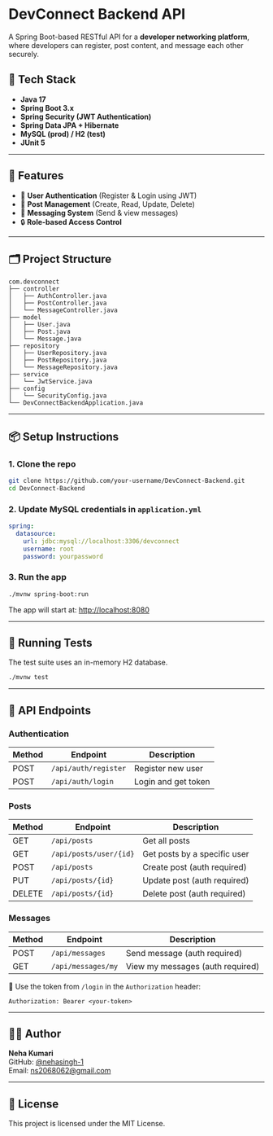 # DevConnect Backend API

A Spring Boot-based RESTful API for a **developer networking platform**, where developers can register, post content, and message each other securely.

## 🚀 Tech Stack

- **Java 17**
- **Spring Boot 3.x**
- **Spring Security (JWT Authentication)**
- **Spring Data JPA + Hibernate**
- **MySQL (prod) / H2 (test)**
- **JUnit 5**

---

## 📌 Features

- 🔐 **User Authentication** (Register & Login using JWT)
- 📝 **Post Management** (Create, Read, Update, Delete)
- 💬 **Messaging System** (Send & view messages)
- 🔒 **Role-based Access Control**

---

## 🗂️ Project Structure

```
com.devconnect
├── controller
│   ├── AuthController.java
│   ├── PostController.java
│   └── MessageController.java
├── model
│   ├── User.java
│   ├── Post.java
│   └── Message.java
├── repository
│   ├── UserRepository.java
│   ├── PostRepository.java
│   └── MessageRepository.java
├── service
│   └── JwtService.java
├── config
│   └── SecurityConfig.java
└── DevConnectBackendApplication.java
```

---

## 📦 Setup Instructions

### 1. Clone the repo

```bash
git clone https://github.com/your-username/DevConnect-Backend.git
cd DevConnect-Backend
```

### 2. Update MySQL credentials in `application.yml`

```yaml
spring:
  datasource:
    url: jdbc:mysql://localhost:3306/devconnect
    username: root
    password: yourpassword
```

### 3. Run the app

```bash
./mvnw spring-boot:run
```

The app will start at: [http://localhost:8080](http://localhost:8080)

---

## 🧪 Running Tests

The test suite uses an in-memory H2 database.

```bash
./mvnw test
```

---

## 🔐 API Endpoints

### Authentication
| Method | Endpoint              | Description         |
|--------|-----------------------|---------------------|
| POST   | `/api/auth/register`  | Register new user   |
| POST   | `/api/auth/login`     | Login and get token |

### Posts
| Method | Endpoint               | Description                  |
|--------|------------------------|------------------------------|
| GET    | `/api/posts`           | Get all posts                |
| GET    | `/api/posts/user/{id}` | Get posts by a specific user |
| POST   | `/api/posts`           | Create post (auth required)  |
| PUT    | `/api/posts/{id}`      | Update post (auth required)  |
| DELETE | `/api/posts/{id}`      | Delete post (auth required)  |

### Messages
| Method | Endpoint           | Description                     |
|--------|--------------------|---------------------------------|
| POST   | `/api/messages`    | Send message (auth required)    |
| GET    | `/api/messages/my` | View my messages (auth required)|

🔑 Use the token from `/login` in the `Authorization` header:

```
Authorization: Bearer <your-token>
```

---

## 🧑‍💻 Author

**Neha Kumari**  
GitHub: [@nehasingh-1](https://github.com/nehasingh-1)  
Email: ns2068062@gmail.com

---

## 📄 License

This project is licensed under the MIT License.
